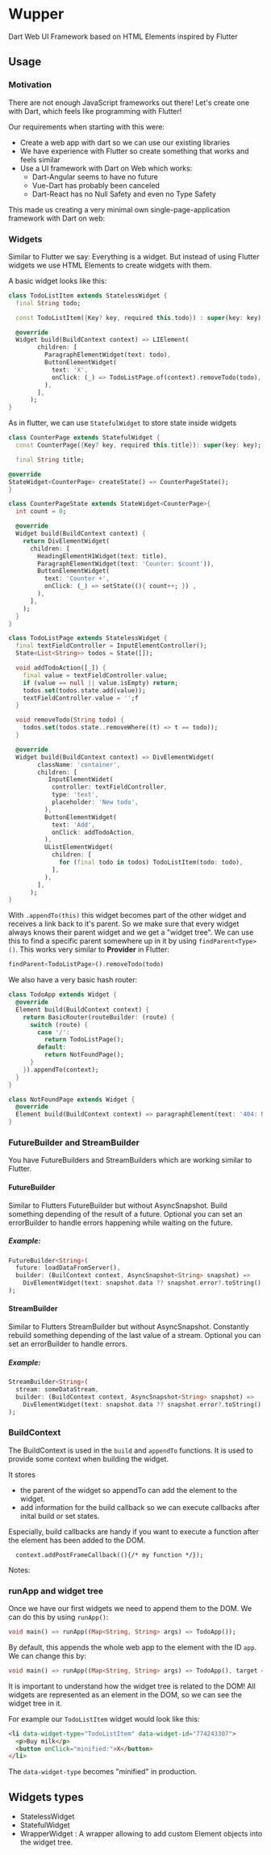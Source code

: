 # Wupper

Dart Web UI Framework based on HTML Elements inspired by Flutter

## Usage

### Motivation

There are not enough JavaScript frameworks out there! Let's create
one with Dart, which feels like programming with Flutter!

Our requirements when starting with this were:

- Create a web app with dart so we can use our existing libraries
- We have experience with Flutter so create something that works and feels similar
- Use a UI framework with Dart on Web which works:
  - Dart-Angular seems to have no future
  - Vue-Dart has probably been canceled
  - Dart-React has no Null Safety and even no Type Safety

This made us creating a very minimal own single-page-application framework with Dart on web:

### Widgets

Similar to Flutter we say: Everything is a widget. But instead of using Flutter widgets we use HTML Elements to create widgets with them.

A basic widget looks like this:

```dart
class TodoListItem extends StatelessWidget {
  final String todo;

  const TodoListItem({Key? key, required this.todo}) : super(key: key);

  @override
  Widget build(BuildContext context) => LIElement(
        children: [
          ParagraphElementWidget(text: todo),
          ButtonElementWidget(
            text: 'X',
            onClick: (_) => TodoListPage.of(context).removeTodo(todo),
          ),
        ],
      );
}
```

As in flutter, we can use `StatefulWidget` to store state inside widgets

```dart
class CounterPage extends StatefulWidget {
  const CounterPage({Key? key, required this.title}): super(key: key);

  final String title;

@override
StateWidget<CounterPage> createState() => CounterPageState();
}

class CounterPageState extends StateWidget<CounterPage>{
  int count = 0;

  @override
  Widget build(BuildContext context) {
    return DivElementWidget(
      children: [
        HeadingElementH1Widget(text: title),
        ParagraphElementWidget(text: 'Counter: $count')),
        ButtonElementWidget(
          text: 'Counter +',
          onClick: (_) => setState((){ count++; }) ,
        ),
      ],
    );
  }
}
```


```dart
class TodoListPage extends StatelessWidget {
  final textFieldController = InputElementController();
  State<List<String>> todos = State([]);

  void addTodoAction([_]) {
    final value = textFieldController.value;
    if (value == null || value.isEmpty) return;
    todos.set(todos.state.add(value));
    textFieldController.value = '';f
  }

  void removeTodo(String todo) {
    todos.set(todos.state..removeWhere((t) => t == todo));
  }

  @override
  Widget build(BuildContext context) => DivElementWidget(
        className: 'container',
        children: [
           InputElementWidet(
            controller: textFieldController,
            type: 'text',
            placeholder: 'New todo',
          ),
          ButtonElementWidget(
            text: 'Add',
            onClick: addTodoAction,
          ),
          UListElementWidget(
            children: [
              for (final todo in todos) TodoListItem(todo: todo),
            ],
          ),
        ],
      );
}
```

With `.appendTo(this)` this widget becomes part of the other widget and receives a link back to it's parent. So we make sure
that every widget always knows their parent widget and we get a "widget tree". We can use this to find a specific parent
somewhere up in it by using `findParent<Type>()`. This works very similar to **Provider** in Flutter:

```dart
findParent<TodoListPage>().removeTodo(todo)
```
We also have a very basic hash router:

```dart
class TodoApp extends Widget {
  @override
  Element build(BuildContext context) {
    return BasicRouter(routeBuilder: (route) {
      switch (route) {
        case '/':
          return TodoListPage();
        default:
          return NotFoundPage();
      }
    }).appendTo(context);
  }
}

class NotFoundPage extends Widget {
  @override
  Element build(BuildContext context) => paragraphElement(text: '404: Not found');
}
```

### FutureBuilder and StreamBuilder

You have FutureBuilders and StreamBuilders which are working similar to Flutter.

#### FutureBuilder

Similar to Flutters FutureBuilder but without AsyncSnapshot. Build something
depending of the result of a future. Optional you can set an errorBuilder to handle errors happening while waiting on the future.

##### Example:

```dart
FutureBuilder<String>(
  future: loadDataFromServer(),
  builder: (BuilContext context, AsyncSnapshot<String> snapshot) =>
    DivElementWidget(text: snapshot.data ?? snapshot.error?.toString() ?? 'No data yet'),
);
```

#### StreamBuilder

Similar to Flutters StreamBuilder but without AsyncSnapshot. Constantly
rebuild something depending of the last value of a stream. Optional you can
set an errorBuilder to handle errors.

##### Example:

```dart
StreamBuilder<String>(
  stream: someDataStream,
  builder: (BuildContext context, AsyncSnapshot<String> snapshot) =>
    DivElementWidget(text: snapshot.data ?? snapshot.error?.toString() ?? 'No data yet'),
);
```

### BuildContext

The BuildContext is used in the `build` and `appendTo` functions. It is used to provide some context when building the widget.

It stores

* the parent of the widget so appendTo can add the element to the widget.
* add information for the build callback so we can execute callbacks after inital build or set states.

Especially, build callbacks are handy if you want to execute a function after the element has been added to the DOM.

```
  context.addPostFrameCallback((){/* my function */});
```

Notes:



### runApp and widget tree

Once we have our first widgets we need to append them to the DOM. We can do this by using `runApp()`:

```dart
void main() => runApp((Map<String, String> args) => TodoApp());
```

By default, this appends the whole web app to the element with the ID `app`. We can change this by:

```dart
void main() => runApp((Map<String, String> args) => TodoApp(), target = document.querySelector(#'other-id'));
```

It is important to understand how the widget tree is related to the DOM! All widgets are represented
as an element in the DOM, so we can see the widget tree in it.

For example our `TodoListItem` widget would look like this:

```html
<li data-widget-type="TodoListItem" data-widget-id="774243307">
  <p>Buy milk</p>
  <button onClick="minified:">X</button>
</li>
```

The `data-widget-type` becomes "minified" in production.



## Widgets types

* StatelessWidget
* StatefulWidget
* WrapperWidget : A wrapper allowing to add custom Element objects into the widget tree.
